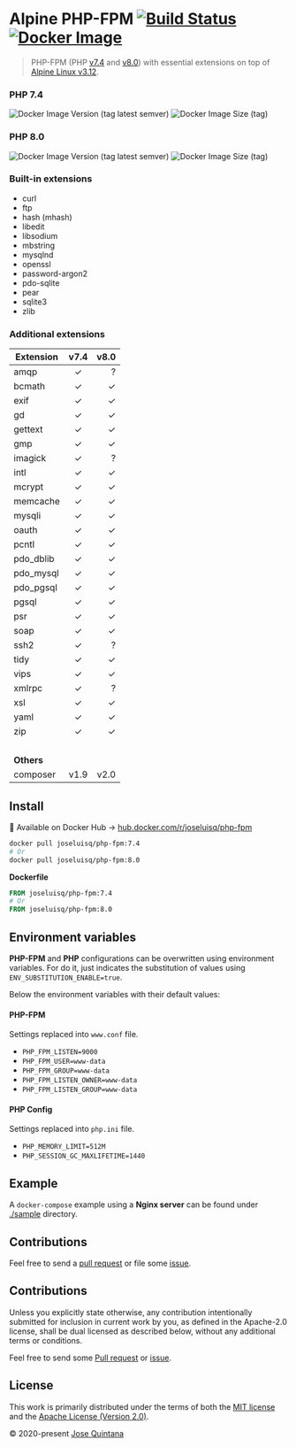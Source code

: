 # Alpine PHP-FPM [![Build Status](https://travis-ci.com/joseluisq/alpine-php-fpm.svg?branch=master)](https://travis-ci.com/joseluisq/alpine-php-fpm) [![Docker Image](https://img.shields.io/docker/pulls/joseluisq/php-fpm.svg)](https://hub.docker.com/r/joseluisq/php-fpm/)

> PHP-FPM (PHP [v7.4](https://www.php.net/ChangeLog-7.php#PHP_7_4) and [v8.0](https://www.php.net/ChangeLog-8.php#PHP_8_0)) with essential extensions on top of [Alpine Linux v3.12](https://alpinelinux.org/).

### PHP 7.4

![Docker Image Version (tag latest semver)](https://img.shields.io/docker/v/joseluisq/php-fpm/7.4) ![Docker Image Size (tag)](https://img.shields.io/docker/image-size/joseluisq/php-fpm/7.4)

### PHP 8.0

![Docker Image Version (tag latest semver)](https://img.shields.io/docker/v/joseluisq/php-fpm/8.0) ![Docker Image Size (tag)](https://img.shields.io/docker/image-size/joseluisq/php-fpm/8.0)

### Built-in extensions
  - curl
  - ftp
  - hash (mhash)
  - libedit
  - libsodium
  - mbstring
  - mysqlnd
  - openssl
  - password-argon2
  - pdo-sqlite
  - pear
  - sqlite3
  - zlib

### Additional extensions

| Extension  |  v7.4  |   v8.0 |
| ---------- | :----: | -----: |
| amqp       |   ✓    |      ? |
| bcmath     |   ✓    |      ✓ |
| exif       |   ✓    |      ✓ |
| gd         |   ✓    |      ✓ |
| gettext    |   ✓    |      ✓ |
| gmp        |   ✓    |      ✓ |
| imagick    |   ✓    |      ? |
| intl       |   ✓    |      ✓ |
| mcrypt     |   ✓    |      ✓ |
| memcache   |   ✓    |      ✓ |
| mysqli     |   ✓    |      ✓ |
| oauth      |   ✓    |      ✓ |
| pcntl      |   ✓    |      ✓ |
| pdo_dblib  |   ✓    |      ✓ |
| pdo_mysql  |   ✓    |      ✓ |
| pdo_pgsql  |   ✓    |      ✓ |
| pgsql      |   ✓    |      ✓ |
| psr        |   ✓    |      ✓ |
| soap       |   ✓    |      ✓ |
| ssh2       |   ✓    |      ? |
| tidy       |   ✓    |      ✓ |
| vips       |   ✓    |      ✓ |
| xmlrpc     |   ✓    |      ? |
| xsl        |   ✓    |      ✓ |
| yaml       |   ✓    |      ✓ |
| zip        |   ✓    |      ✓ |
| &nbsp;     | &nbsp; | &nbsp; |
| **Others** |        |        |
| composer   |  v1.9  |   v2.0 |

## Install

🐳 Available on Docker Hub → [hub.docker.com/r/joseluisq/php-fpm](https://hub.docker.com/r/joseluisq/php/)

```sh
docker pull joseluisq/php-fpm:7.4
# Or
docker pull joseluisq/php-fpm:8.0
```

__Dockerfile__

```Dockerfile
FROM joseluisq/php-fpm:7.4
# Or
FROM joseluisq/php-fpm:8.0
```

## Environment variables

**PHP-FPM** and **PHP** configurations can be overwritten using environment variables.
For do it, just indicates the substitution of values using `ENV_SUBSTITUTION_ENABLE=true`.

Below the environment variables with their default values:

#### PHP-FPM

Settings replaced into `www.conf` file.

- `PHP_FPM_LISTEN=9000`
- `PHP_FPM_USER=www-data`
- `PHP_FPM_GROUP=www-data`
- `PHP_FPM_LISTEN_OWNER=www-data`
- `PHP_FPM_LISTEN_GROUP=www-data`

#### PHP Config

Settings replaced into `php.ini` file.

- `PHP_MEMORY_LIMIT=512M`
- `PHP_SESSION_GC_MAXLIFETIME=1440`

## Example

A `docker-compose` example using a **Nginx server** can be found under [./sample](./sample) directory.

## Contributions

Feel free to send a [pull request](https://github.com/joseluisq/alpine-php-fpm/pulls) or file some [issue](https://github.com/joseluisq/alpine-php-fpm/issues).


## Contributions

Unless you explicitly state otherwise, any contribution intentionally submitted for inclusion in current work by you, as defined in the Apache-2.0 license, shall be dual licensed as described below, without any additional terms or conditions.

Feel free to send some [Pull request](https://github.com/joseluisq/alpine-php-fpm/pulls) or [issue](https://github.com/joseluisq/alpine-php-fpm/issues).

## License

This work is primarily distributed under the terms of both the [MIT license](LICENSE-MIT) and the [Apache License (Version 2.0)](LICENSE-APACHE).

© 2020-present [Jose Quintana](https://git.io/joseluisq)
